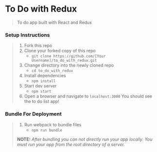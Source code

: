# To Do with Redux

> To do app built with React and Redux

### Setup Instructions

> 1. Fork this repo
> 1. Clone your forked copy of this repo
>    - `git clone https://github.com/[Your Username]/to_do_with_redux.git`
> 1. Change directory into the newly cloned repo
>    - `cd to_do_with_redux`
> 1. Install dependencies 
>    - `npm install`
> 1. Start dev server
>    - `npm start`
> 1. Open a browser and navigate to `localhost:3000` You should see the to do list app!

### Bundle For Deployment

> 1. Run webpack to bundle files
>    - `npm run bundle`
> 
> **NOTE:** *After bundling you can not directly run your app locally. You must run your app from the root directory of a server.*
